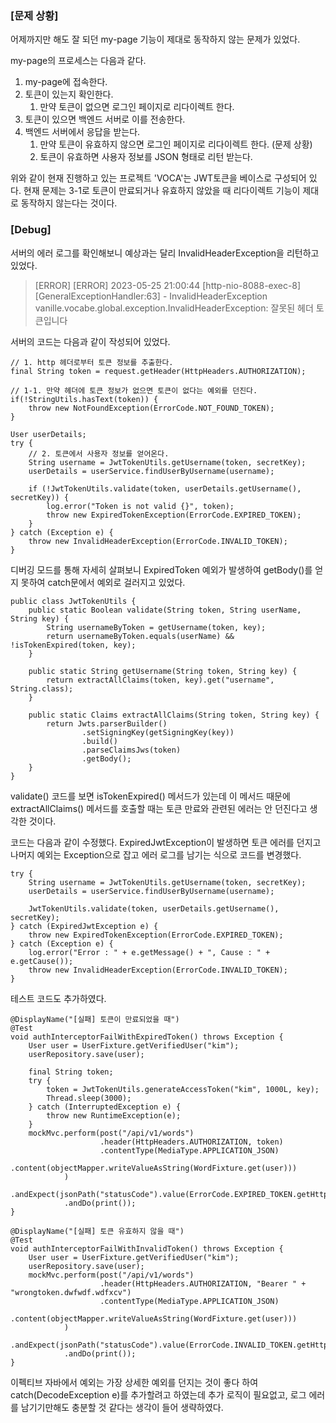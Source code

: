 ### \[문제 상황\]

어제까지만 해도 잘 되던 my-page 기능이 제대로 동작하지 않는 문제가 있었다. 

my-page의 프로세스는 다음과 같다.

1.  my-page에 접속한다.
2.  토큰이 있는지 확인한다. 
    1.  만약 토큰이 없으면 로그인 페이지로 리다이렉트 한다.
2.  토큰이 있으면 백엔드 서버로 이를 전송한다.
3.  백엔드 서버에서 응답을 받는다.
    1.  만약 토큰이 유효하지 않으면 로그인 페이지로 리다이렉트 한다. (문제 상황)
    2.  토큰이 유효하면 사용자 정보를 JSON 형태로 리턴 받는다.

위와 같이 현재 진행하고 있는 프로젝트 'VOCA'는 JWT토큰을 베이스로 구성되어 있다. 현재 문제는 3-1로 토큰이 만료되거나 유효하지 않았을 때 리다이렉트 기능이 제대로 동작하지 않는다는 것이다.

### \[Debug\]

서버의 에러 로그를 확인해보니 예상과는 달리 InvalidHeaderException을 리턴하고 있었다. 

> \[ERROR\] \[ERROR\] 2023-05-25 21:00:44 \[http-nio-8088-exec-8\] \[GeneralExceptionHandler:63\] - InvalidHeaderException vanille.vocabe.global.exception.InvalidHeaderException: 잘못된 헤더 토큰입니다

서버의 코드는 다음과 같이 작성되어 있었다.

```
// 1. http 헤더로부터 토큰 정보를 추출한다.
final String token = request.getHeader(HttpHeaders.AUTHORIZATION);

// 1-1. 만약 헤더에 토큰 정보가 없으면 토큰이 없다는 예외를 던진다.
if(!StringUtils.hasText(token)) {
    throw new NotFoundException(ErrorCode.NOT_FOUND_TOKEN);
}

User userDetails;
try {
    // 2. 토큰에서 사용자 정보를 얻어온다.
    String username = JwtTokenUtils.getUsername(token, secretKey);
    userDetails = userService.findUserByUsername(username);

    if (!JwtTokenUtils.validate(token, userDetails.getUsername(), secretKey)) {
        log.error("Token is not valid {}", token);
        throw new ExpiredTokenException(ErrorCode.EXPIRED_TOKEN);
    }
} catch (Exception e) {
    throw new InvalidHeaderException(ErrorCode.INVALID_TOKEN);
}
```

디버깅 모드를 통해 자세히 살펴보니 ExpiredToken 예외가 발생하여 getBody()를 얻지 못하여 catch문에서 예외로 걸러지고 있었다.

```
public class JwtTokenUtils {
    public static Boolean validate(String token, String userName, String key) {
        String usernameByToken = getUsername(token, key);
        return usernameByToken.equals(userName) && !isTokenExpired(token, key);
    }

    public static String getUsername(String token, String key) {
        return extractAllClaims(token, key).get("username", String.class);
    }

    public static Claims extractAllClaims(String token, String key) {
        return Jwts.parserBuilder()
                .setSigningKey(getSigningKey(key))
                .build()
                .parseClaimsJws(token)
                .getBody();
    }
}
```

validate() 코드를 보면 isTokenExpired() 메서드가 있는데 이 메서드 때문에 extractAllClaims() 메서드를 호출할 때는 토큰 만료와 관련된 에러는 안 던진다고 생각한 것이다. 

코드는 다음과 같이 수정했다. ExpiredJwtException이 발생하면 토큰 에러를 던지고 나머지 예외는 Exception으로 잡고 에러 로그를 남기는 식으로 코드를 변경했다.

```
try {
    String username = JwtTokenUtils.getUsername(token, secretKey);
    userDetails = userService.findUserByUsername(username);

    JwtTokenUtils.validate(token, userDetails.getUsername(), secretKey);
} catch (ExpiredJwtException e) {
    throw new ExpiredTokenException(ErrorCode.EXPIRED_TOKEN);
} catch (Exception e) {
    log.error("Error : " + e.getMessage() + ", Cause : " + e.getCause());
    throw new InvalidHeaderException(ErrorCode.INVALID_TOKEN);
}
```

테스트 코드도 추가하였다. 

```
@DisplayName("[실패] 토큰이 만료되었을 때")
@Test
void authInterceptorFailWithExpiredToken() throws Exception {
    User user = UserFixture.getVerifiedUser("kim");
    userRepository.save(user);

    final String token;
    try {
        token = JwtTokenUtils.generateAccessToken("kim", 1000L, key);
        Thread.sleep(3000);
    } catch (InterruptedException e) {
        throw new RuntimeException(e);
    }
    mockMvc.perform(post("/api/v1/words")
                    .header(HttpHeaders.AUTHORIZATION, token)
                    .contentType(MediaType.APPLICATION_JSON)
                    .content(objectMapper.writeValueAsString(WordFixture.get(user)))
            )
            .andExpect(jsonPath("statusCode").value(ErrorCode.EXPIRED_TOKEN.getHttpStatus().toString()))
            .andDo(print());
}

@DisplayName("[실패] 토큰 유효하지 않을 때")
@Test
void authInterceptorFailWithInvalidToken() throws Exception {
    User user = UserFixture.getVerifiedUser("kim");
    userRepository.save(user);
    mockMvc.perform(post("/api/v1/words")
                    .header(HttpHeaders.AUTHORIZATION, "Bearer " + "wrongtoken.dwfwdf.wdfxcv")
                    .contentType(MediaType.APPLICATION_JSON)
                    .content(objectMapper.writeValueAsString(WordFixture.get(user)))
            )
            .andExpect(jsonPath("statusCode").value(ErrorCode.INVALID_TOKEN.getHttpStatus().toString()))
            .andDo(print());
}
```

이펙티브 자바에서 예외는 가장 상세한 예외를 던지는 것이 좋다 하여 catch(DecodeException e)를 추가할려고 하였는데 추가 로직이 필요없고, 로그 에러를 남기기만해도 충분할 것 같다는 생각이 들어 생략하였다.
